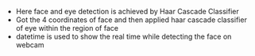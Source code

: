 - Here face and eye detection is achieved by Haar Cascade Classifier
 - Got the 4 coordinates of face and then applied haar cascade classifier of eye within the region of face
 - datetime is used to show the real time while detecting the face on webcam
